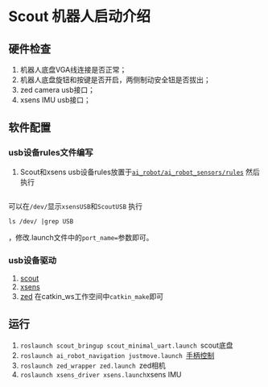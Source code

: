 # Scout 机器人启动介绍
## 硬件检查
1. 机器人底盘VGA线连接是否正常；
2. 机器人底盘旋钮和按键是否开启，两侧制动安全钮是否拔出；
3. zed camera usb接口；
4. xsens IMU usb接口；

## 软件配置
### usb设备rules文件编写
1. Scout和xsens usb设备rules放置于[`ai_robot/ai_robot_sensors/rules`](https://github.com/NLS-SJTU/ai_robot/tree/master/ai_robot_sensors/rules)
然后执行
```sudo cp AgileX-Scout.rules /etc/udev/rules.d && sudo /etc/init.d/udev restart
```
可以在`/dev/`显示`xsensUSB`和`ScoutUSB`
执行
```
ls /dev/ |grep USB
```
，修改.launch文件中的`port_name=`参数即可。

### usb设备驱动
1. [scout](https://github.com/westonrobot/scout_ros)
2. [xsens](https://github.com/xsens/xsens_mti_ros_node)
3. [zed](https://github.com/stereolabs/zed-ros-wrapper)
在catkin_ws工作空间中`catkin_make`即可

## 运行
1. `roslaunch scout_bringup scout_minimal_uart.launch `scout底盘
2. `roslaunch ai_robot_navigation justmove.launch `[手柄控制](https://github.com/NLS-SJTU/ai_robot_doc/tree/master/software/navigation)
3. `roslaunch zed_wrapper zed.launch `zed相机
4. `roslaunch xsens_driver xsens.launch`xsens IMU

